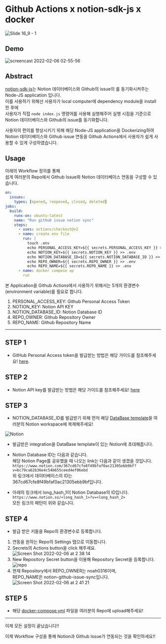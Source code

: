 # Github Actions x notion-sdk-js x docker

![Slide 16_9 - 1](https://user-images.githubusercontent.com/63908856/152654818-4df6ad57-436d-4ef4-8f19-5ad0c90e423c.png)

## Demo
 ![screencast 2022-02-06 02-55-56](https://user-images.githubusercontent.com/63908856/152653248-95228c28-97f2-4584-a486-cc6d64a2eb97.gif)

## Abstract
[notion-sdk-js](https://github.com/makenotion/notion-sdk-js/tree/main/examples/notion-github-sync)는 
Notion 데이터베이스와 Github의 issue의 를 동기화시켜주는 Node-JS application 입니다.  
이를 사용하기 위해선 사용자가 local computer에 dependency module을 install 한 후에  
사용자가 직접 `node index.js` 명령어를 사용해 실행해주어 실행 시점을 기준으로 Notion 데이터베이스와 Github의 issue를 동기화합니다.  

사용자의 편의를 향상시키기 위해 해당 Node-JS application을 Dockerizing하여  
Notion 데이터베이스와 Github issue 연동을 Github Actions에서 사용자가 쉽게 사용할 수 있게 구성하였습니다.

## Usage

아래의 Workflow 정의를 통해   
쉽게 여러분의 Repo에서 Github Issue와 Notion 데이터베이스 연동을 구성할 수 있습니다.

```yml
on:
  issues:
    types: [opened, reopened, closed, deleted]
jobs:
  build:
    runs-on: ubuntu-latest
    name: "Run github issue notion sync"
    steps:
      - uses: actions/checkout@v2
      - name: create env file
        run: |
          touch .env
          echo PERSONAL_ACCESS_KEY=${{ secrets.PERSONAL_ACCESS_KEY }} >> .env
          echo NOTION_KEY=${{ secrets.NOTION_KEY }} >> .env
          echo NOTION_DATABASE_ID=${{ secrets.NOTION_DATABASE_ID }} >> .env
          echo REPO_OWNER=${{ secrets.REPO_OWNER }} >> .env
          echo REPO_NAME=${{ secrets.REPO_NAME }} >> .env
      - name: docker compose up
        run
```

본 Application을 Github Actions에서 사용하기 위해서는 5개의 환경변수(environment variable)를 필요로 합니다.
1. PERSONAL_ACCESS_KEY: Github Personal Access Token
2. NOTION_KEY: Notion API KEY
3. NOTION_DATABASE_ID: Notion Database ID
4. REPO_OWNER: Github Repository Owner
5. REPO_NAME: Github Repository Name
---
## STEP 1
- GitHub Personal Access token을 발급받는 방법은 해당 가이드를 참조해주세요!  [here](https://docs.github.com/en/github/authenticating-to-github/creating-a-personal-access-token).  
## STEP 2
- Notion API key를 발급받는 방법은 해당 가이드를 참조해주세요! [here](https://www.notion.com/my-integrations)
## STEP 3
- NOTION_DATABASE_ID를 발급받기 위해 먼저 해당 [DataBase template](https://www.notion.com/367cd67cfe8f49bfaf0ac21305ebb9bf?v=bc79ca62b36e4c54b655ceed4ef06ebd)을 여러분의 Notion workspace에 복제해주세요!

![Notion](https://user-images.githubusercontent.com/63908856/152652176-92e61d13-0759-45b3-b41a-d4521bb62ac3.png)

- 발급받은 integration을 DataBase template이 있는 Notion에 초대해줍니다.

- Notion Database ID는 다음과 같습니다.  
해당 Notion Page를 공유했을 때 나오는 link는 다음과 같이 생겼을 것입니다.  
`https://www.notion.com/367cd67cfe8f49bfaf0ac21305ebb9bf?v=bc79ca62b36e4c54b655ceed4ef06ebd`  
위 링크에서 데이터베이스의 ID는  
367cd67cfe8f49bfaf0ac21305ebb9bf입니다.


- 아래의 링크에서 long_hash_1이 Notion Database의 ID입니다.  
`https://www.notion.so/<long_hash_1>?v=<long_hash_2>`  
모든 링크의 패턴이 위와 같습니다.   

## STEP 4
- 발급 받은 키들을 Repo의 환경변수로 등록합니다.

1. 연동을 원하는 Repo의 Settings 탭으로 이동합니다.
2. Secrets의 Actions button을 click 해주세요.
![Screen Shot 2022-02-06 at 2 38 14](https://user-images.githubusercontent.com/63908856/152652504-acf7f59a-8f3d-4e46-8aad-13baaa287d2d.png)
3. New Repository Secret button을 이용해 Repository Secret을 등록합니다.
![repo](https://user-images.githubusercontent.com/63908856/152652563-7a4b8619-f414-4d0a-892a-a8c525ded6c6.png)
4. 현재 Repository에서 REPO_OWNER는 noah0316이며,  
   REPO_NAME은 notion-github-issue-sync입니다. 
![Screen Shot 2022-02-06 at 2 41 21](https://user-images.githubusercontent.com/63908856/152652614-a452da1b-84c9-4feb-94df-12be2b270887.png)

## STEP 5
- 해당 [docker-compose.yml](https://github.com/noah0316/notion-github-issue-sync/blob/main/docker-compose.yml) 파일을 여러분의 Repo에 upload해주세요!

---

이제 모든 설정이 끝났습니다!!

이제 Workflow 구성을 통해 Notion과 Github Issue가 연동되는 것을 확인하세요!!

